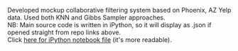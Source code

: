 Developed mockup collaborative filtering system based on Phoenix, AZ Yelp data. Used both KNN and Gibbs Sampler approaches.
<br />
NB: Main source code is written in iPython, so it will display as .json if opened straight from repo links above.
<br />
Click <a href="http://nbviewer.ipython.org/github/andrew-reece/datascience/blob/master/barbaric-yelp/barbaric-yelp.ipynb">here for iPython notebook file</a> (it's more readable).